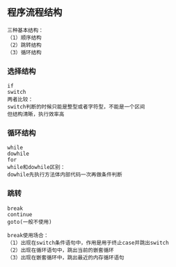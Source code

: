 ## 程序流程结构

```
三种基本结构：
（1）顺序结构
（2）跳转结构
（3）循环结构
```
### 选择结构

```
if
switch
两者比较：
switch判断的时候只能是整型或者字符型，不能是一个区间
但结构清晰，执行效率高
```

### 循环结构
```
while
dowhile
for
while和dowhile区别：
dowhile先执行方法体内部代码一次再做条件判断
```

### 跳转
```
break
continue
goto(一般不使用)

break使用场合：
（1）出现在switch条件语句中，作用是用于终止case并跳出switch
（2）出现在循环语句中，跳出当前的嵌套循环
（3）出现在嵌套循环中，跳出最近的内存循环语句
```
